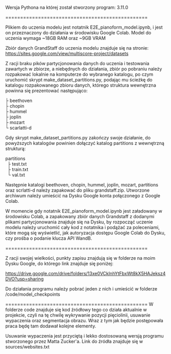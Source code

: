 Wersja Pythona na której został stworzony program: 3.11.0

================================================

Plikiem do uczenia modelu jest notatnik E2E_pianoform_model.ipynb, i jest on przeznaczony do działania w środowisku Google Colab.
Model do uczenia wymaga ~18GB RAM oraz ~9GB VRAM

Zbiór danych GrandStaff do uczenia modelu znajduje się na stronie: https://sites.google.com/view/multiscore-project/datasets

Z racji braku pików partycjonowania danych do uczenia i testowania zawartych w zbiorze, a niebędnych do działania, zbiór po pobraniu należy rozpakować lokalnie na komputerze do wybranego katalogu, po czym uruchomić skrypt make_dataset_partitions.py, podając mu ścieżkę do katalogu rozpakowanego zbioru danych, którego struktura wewnętrzna powinna się prezentować następująco:

├ beethoven<br />
├ chopin<br />
├ hummel<br />
├ joplin<br />
├ mozart<br />
└ scarlatti-d<br />

Gdy skrypt make_dataset_partitions.py zakończy swoje działanie, do powyższych katalogów powinien dołączyć katalog partitions z wewnętrzną strukturą:

partitions<br />
&ensp;├ test.txt<br />
&ensp;├ train.txt<br />
&ensp;└ val.txt<br />

Następnie katalogi beethoven, chopin, hummel, joplin, mozart, partitions oraz scrlatti-d należy zapakować do pliku grandstaff.zip. Utworzone archiwum należy umieścić na Dysku Google konta połączonego z Google Colab.

W momencie gdy notatnik E2E_pianoform_model.ipynb jest załadowany w środowisku Colab, a zapakowany zbiór danych Grandstaff z dodanymi plikami partycjonowania znajduje się na Dysku, by rozpocząć uczenie modelu należy uruchomić cały kod z notatnika i podążać za poleceniami, które mogą się wyświetlić, jak autoryzacja dostępu Google Colab do Dysku, czy prośba o podanie klucza API WandB.


================================================

Z racji swojej wielkości, punkty zapisu znajdują się w folderze na moim Dysku Google, do którego link znajduje się poniżej:

https://drive.google.com/drive/folders/13xe0VCklnhYtFbxWt8kX5HAJeksz4DVO?usp=sharing


Do działania programu należy pobrać jeden z nich i umieścić w folderze /code/model_checkpoints

================================================
W folderze code znajduje się kod źródłowy tego co działa aktualnie w projekcie, czyli na tę chwilę wykrywanie pozycji pięciolinii, usuwanie wypaczenia oraz segmentacja obrazu. Wraz z tym jak będzie postępowała praca będę tam dodawał kolejne elementy.

Usuwanie wypaczenia jest przyciętą i lekko dostosowaną wersją programu stworzonego przez Matta Zucker'a. Link do źródła znajduje się w sources/websites.txt


